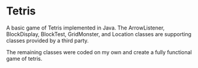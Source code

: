 # Tetris
A basic game of Tetris implemented in Java. The ArrowListener, BlockDisplay, BlockTest, GridMonster, and Location classes are supporting classes provided by a third party. 

The remaining classes were coded on my own and create a fully functional game of tetris.  
